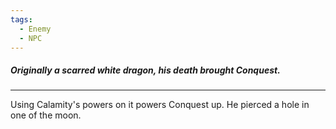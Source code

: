 ```yaml
---
tags:
  - Enemy
  - NPC
---
```

##### Originally a scarred white dragon, his death brought Conquest.
---

Using Calamity's powers on it powers Conquest up. He pierced a hole in one of the moon.